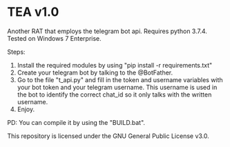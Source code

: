 # TEA v1.0
Another RAT that employs the telegram bot api. Requires python 3.7.4. Tested on Windows 7 Enterprise.

Steps:
1. Install the required modules by using "pip install -r requirements.txt"
2. Create your telegram bot by talking to the @BotFather.
3. Go to the file "t_api.py" and fill in the token and username variables with your bot token and your telegram username. This username is used in the bot to identify the correct chat_id so it only talks with the written username.
4. Enjoy.

PD: You can compile it by using the "BUILD.bat".

This repository is licensed under the GNU General Public License v3.0.
